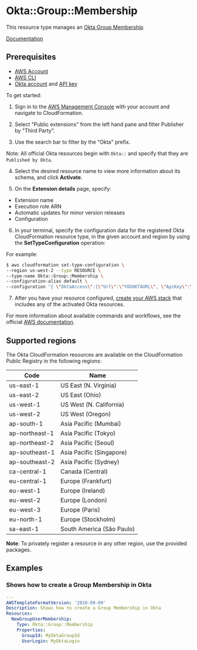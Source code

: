# Okta::Group::Membership

This resource type manages an [Okta Group Membership][1]

[Documentation][2]

## Prerequisites
* [AWS Account][14]
* [AWS CLI][15]
* [Okta account][16] and [API key][17]

To get started:

1. Sign in to the [AWS Management Console][11] with your account and navigate to CloudFormation.

2. Select "Public extensions" from the left hand pane and filter Publisher by "Third Party".

3. Use the search bar to filter by the "Okta" prefix.

Note: All official Okta resources begin with `Okta::` and specify that they are `Published by Okta`.

4. Select the desired resource name to view more information about its schema, and click **Activate**.

5. On the **Extension details** page, specify:
- Extension name
- Execution role ARN
- Automatic updates for minor version releases
- Configuration

6. In your terminal, specify the configuration data for the registered Okta CloudFormation resource type, in the given account and region by using the **SetTypeConfiguration** operation:


For example:

  ```Bash
  $ aws cloudformation set-type-configuration \
  --region us-west-2 --type RESOURCE \
  --type-name Okta::Group::Membership \
  --configuration-alias default \
  --configuration "{ \"OktaAccess\":{\"Url\":\"YOUOKTAURL\", \"ApiKey\":\"YOUROKTAAPIKEY\"}}"
  ```

7. After you have your resource configured, [create your AWS stack][12] that includes any of the activated Okta resources.

For more information about available commands and workflows, see the official [AWS documentation][13].

## Supported regions

The Okta CloudFormation resources are available on the CloudFormation Public Registry in the following regions:

| Code            | Name                      |
|-----------------|---------------------------|
| us-east-1       | US East (N. Virginia)     |
| us-east-2       | US East (Ohio)            |
| us-west-1       | US West (N. California)   |
| us-west-2       | US West (Oregon)          |
| ap-south-1      | Asia Pacific (Mumbai)     |
| ap-northeast-1  | Asia Pacific (Tokyo)      |
| ap-northeast-2  | Asia Pacific (Seoul)      |
| ap-southeast-1  | Asia Pacific (Singapore)  |
| ap-southeast-2  | Asia Pacific (Sydney)     |
| ca-central-1    | Canada (Central)          |
| eu-central-1    | Europe (Frankfurt)        |
| eu-west-1       | Europe (Ireland)          |
| eu-west-2       | Europe (London)           |
| eu-west-3       | Europe (Paris)            |
| eu-north-1      | Europe (Stockholm)        |
| sa-east-1       | South America (São Paulo) |

**Note**: To privately register a resource in any other region, use the provided packages.

## Examples


### Shows how to create a Group Membership in Okta
```yaml
---
AWSTemplateFormatVersion: '2010-09-09'
Description: Shows how to create a Group Membership in Okta
Resources:
  NewGroupUserMembership:
    Type: Okta::Group::Membership
    Properties:
      GroupId: MyOktaGroupId
      UserLogin: MyOktaLogin
```

[1]: https://help.okta.com/en-us/Content/Topics/users-groups-profiles/usgp-assign-group-people.htm
[2]: ./docs/

[11]: https://aws.amazon.com/console/
[12]: https://console.aws.amazon.com/cloudformation/home
[13]: https://docs.aws.amazon.com/AWSCloudFormation/latest/UserGuide/registry.html
[14]: https://aws.amazon.com/account/
[15]: https://aws.amazon.com/cli/
[16]: https://www.okta.com/
[17]: https://developer.okta.com/docs/guides/create-an-api-token/main/

